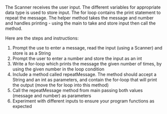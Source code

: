The Scanner receives the user input. The different variables for appropriate data type is used to store input. The for loop contains the print statement to repeat the message. The helper method takes the message and number and handles printing - using the main to take and store input then call the method.

Here are the steps and instructions:
1. Prompt the use to enter a message, read the input (using a Scanner) and store is as a String
2. Prompt the user to enter a number and store the input as an int
3. Write a for-loop which prints the message the given number of times, by using the given number in the loop condition
4. Include a method called repeatMessage. The method should accept a String and an int as parameters, and contain the for-loop that will print the output (move the for loop into this method)
5. Call the repeatMessage method from main passing both values (message and number) as parameters
6. Experiment with different inputs to ensure your program functions as expected
